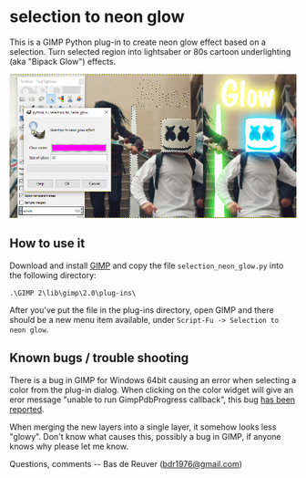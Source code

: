 selection to neon glow
======================

This is a GIMP Python plug-in to create neon glow effect based on a selection.
Turn selected region into lightsaber or 80s cartoon underlighting (aka "Bipack
Glow") effects.

![Selection to neon glow effect](/preview.png?raw=true "preview")

How to use it
-------------
Download and install [GIMP](https://www.gimp.org/) and copy the file
`selection_neon_glow.py` into the following directory:

	.\GIMP 2\lib\gimp\2.0\plug-ins\

After you've put the file in the plug-ins directory, open GIMP and there
should be a new menu item available, under `Script-Fu -> Selection to neon glow`.

Known bugs / trouble shooting
-----------------------------
There is a bug in GIMP for Windows 64bit causing an error when selecting a color
from the plug-in dialog. When clicking on the color widget will give an eror message
"unable to run GimpPdbProgress callback", this bug [has been reported](https://gitlab.gnome.org/GNOME/gimp/issues/1438).

When merging the new layers into a single layer, it somehow looks less "glowy".
Don't know what causes this, possibly a bug in GIMP, if anyone knows why please let me know.

Questions, comments -- Bas de Reuver (bdr1976@gmail.com)
